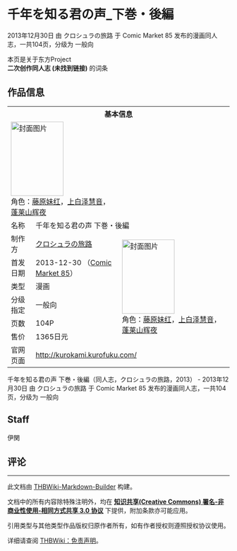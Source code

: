 # 千年を知る君の声_下巻・後編

<!-- source html: G:\repos\THBWiki-Markdown-Builder\THBWikiMarkdown\Temp\main\8\83\ns0%3A%E5%8D%83%E5%B9%B4%E3%82%92%E7%9F%A5%E3%82%8B%E5%90%9B%E3%81%AE%E5%A3%B0_%E4%B8%8B%E5%B7%BB%E3%83%BB%E5%BE%8C%E7%B7%A8.html -->

2013年12月30日 由 クロシュラの旅路 于 Comic Market 85 发布的漫画同人志，一共104页，分级为 一般向

本页是关于东方Project  
 **二次创作同人志 (未找到链接)** 的词条

## 作品信息

<table><tbody><tr><th colspan="3">基本信息</th></tr><tr><td class="cover-artwork-mobile" colspan="2"><a href="./文件-千年を知る君の声_下巻・後編封面.jpg.md" class="image" title="封面图片"><img alt="封面图片" src="https://upload.thwiki.cc/thumb/8/88/%E5%8D%83%E5%B9%B4%E3%82%92%E7%9F%A5%E3%82%8B%E5%90%9B%E3%81%AE%E5%A3%B0_%E4%B8%8B%E5%B7%BB%E3%83%BB%E5%BE%8C%E7%B7%A8%E5%B0%81%E9%9D%A2.jpg/119px-%E5%8D%83%E5%B9%B4%E3%82%92%E7%9F%A5%E3%82%8B%E5%90%9B%E3%81%AE%E5%A3%B0_%E4%B8%8B%E5%B7%BB%E3%83%BB%E5%BE%8C%E7%B7%A8%E5%B0%81%E9%9D%A2.jpg" decoding="async" loading="lazy" width="119" height="168" srcset="https://upload.thwiki.cc/thumb/8/88/%E5%8D%83%E5%B9%B4%E3%82%92%E7%9F%A5%E3%82%8B%E5%90%9B%E3%81%AE%E5%A3%B0_%E4%B8%8B%E5%B7%BB%E3%83%BB%E5%BE%8C%E7%B7%A8%E5%B0%81%E9%9D%A2.jpg/178px-%E5%8D%83%E5%B9%B4%E3%82%92%E7%9F%A5%E3%82%8B%E5%90%9B%E3%81%AE%E5%A3%B0_%E4%B8%8B%E5%B7%BB%E3%83%BB%E5%BE%8C%E7%B7%A8%E5%B0%81%E9%9D%A2.jpg 1.5x, https://upload.thwiki.cc/thumb/8/88/%E5%8D%83%E5%B9%B4%E3%82%92%E7%9F%A5%E3%82%8B%E5%90%9B%E3%81%AE%E5%A3%B0_%E4%B8%8B%E5%B7%BB%E3%83%BB%E5%BE%8C%E7%B7%A8%E5%B0%81%E9%9D%A2.jpg/238px-%E5%8D%83%E5%B9%B4%E3%82%92%E7%9F%A5%E3%82%8B%E5%90%9B%E3%81%AE%E5%A3%B0_%E4%B8%8B%E5%B7%BB%E3%83%BB%E5%BE%8C%E7%B7%A8%E5%B0%81%E9%9D%A2.jpg 2x" data-file-width="319" data-file-height="450"></a><div class="cover-char">角色：<a href="./藤原妹红.md" title="藤原妹红">藤原妹红</a>，<a href="./上白泽慧音.md" title="上白泽慧音">上白泽慧音</a>，<a href="./蓬莱山辉夜.md" title="蓬莱山辉夜">蓬莱山辉夜</a></div></td>
</tr><tr><td class="label">名称</td><td colspan="2"> 千年を知る君の声 下巻・後編 </td></tr><tr><td class="label">制作方</td><td><a href="./クロシュラの旅路.md" title="クロシュラの旅路">クロシュラの旅路</a></td><td class="cover-artwork" rowspan="6" style="min-width:168px;"><a href="./文件-千年を知る君の声_下巻・後編封面.jpg.md" class="image" title="封面图片"><img alt="封面图片" src="https://upload.thwiki.cc/thumb/8/88/%E5%8D%83%E5%B9%B4%E3%82%92%E7%9F%A5%E3%82%8B%E5%90%9B%E3%81%AE%E5%A3%B0_%E4%B8%8B%E5%B7%BB%E3%83%BB%E5%BE%8C%E7%B7%A8%E5%B0%81%E9%9D%A2.jpg/119px-%E5%8D%83%E5%B9%B4%E3%82%92%E7%9F%A5%E3%82%8B%E5%90%9B%E3%81%AE%E5%A3%B0_%E4%B8%8B%E5%B7%BB%E3%83%BB%E5%BE%8C%E7%B7%A8%E5%B0%81%E9%9D%A2.jpg" decoding="async" loading="lazy" width="119" height="168" srcset="https://upload.thwiki.cc/thumb/8/88/%E5%8D%83%E5%B9%B4%E3%82%92%E7%9F%A5%E3%82%8B%E5%90%9B%E3%81%AE%E5%A3%B0_%E4%B8%8B%E5%B7%BB%E3%83%BB%E5%BE%8C%E7%B7%A8%E5%B0%81%E9%9D%A2.jpg/178px-%E5%8D%83%E5%B9%B4%E3%82%92%E7%9F%A5%E3%82%8B%E5%90%9B%E3%81%AE%E5%A3%B0_%E4%B8%8B%E5%B7%BB%E3%83%BB%E5%BE%8C%E7%B7%A8%E5%B0%81%E9%9D%A2.jpg 1.5x, https://upload.thwiki.cc/thumb/8/88/%E5%8D%83%E5%B9%B4%E3%82%92%E7%9F%A5%E3%82%8B%E5%90%9B%E3%81%AE%E5%A3%B0_%E4%B8%8B%E5%B7%BB%E3%83%BB%E5%BE%8C%E7%B7%A8%E5%B0%81%E9%9D%A2.jpg/238px-%E5%8D%83%E5%B9%B4%E3%82%92%E7%9F%A5%E3%82%8B%E5%90%9B%E3%81%AE%E5%A3%B0_%E4%B8%8B%E5%B7%BB%E3%83%BB%E5%BE%8C%E7%B7%A8%E5%B0%81%E9%9D%A2.jpg 2x" data-file-width="319" data-file-height="450"></a><div class="cover-char">角色：<a href="./藤原妹红.md" title="藤原妹红">藤原妹红</a>，<a href="./上白泽慧音.md" title="上白泽慧音">上白泽慧音</a>，<a href="./蓬莱山辉夜.md" title="蓬莱山辉夜">蓬莱山辉夜</a></div></td>
</tr><tr><td class="label">首发日期</td><td>2013-12-30&#160;（<a href="/展会作品列表?e=Comic+Market%2385">Comic Market 85</a>）</td></tr><tr><td class="label">类型</td><td>漫画</td></tr><tr><td class="label">分级指定</td><td>一般向</td></tr><tr><td class="label">页数</td><td>104P</td></tr><tr><td class="label">售价</td><td>1365日元</td></tr>
<tr><td class="label">官网页面</td><td colspan="2"><a rel="nofollow" class="external free" href="http://kurokami.kurofuku.com/">http://kurokami.kurofuku.com/</a></td></tr></tbody></table>

千年を知る君の声 下巻・後編（同人志，クロシュラの旅路，2013） - 2013年12月30日 由 クロシュラの旅路 于 Comic Market 85 发布的漫画同人志，一共104页，分级为 一般向

## Staff
  
伊関
  


## 评论




---

此文档由 [THBWiki-Markdown-Builder](https://github.com/Delsin-Yu/THBWiki-Markdown-Builder) 构建。

文档中的所有内容除特殊注明外，均在 [**知识共享(Creative Commons) 署名-非商业性使用-相同方式共享 3.0 协议**](https://creativecommons.org/licenses/by-sa/3.0/deed.zh-hans) 下提供，附加条款亦可能应用。

引用类型与其他类型作品版权归原作者所有，如有作者授权则遵照授权协议使用。

详细请查阅 [THBWiki：免责声明](https://thbwiki.cc/THBWiki:%E5%85%8D%E8%B4%A3%E5%A3%B0%E6%98%8E)。

